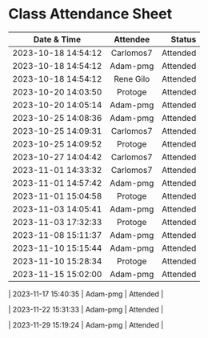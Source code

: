 # Class Attendance Sheet

| Date & Time                  |       Attendee       |    Status |
| ---------------------------- | :------------------: | --------: |
| 2023-10-18 14:54:12 |      Carlomos7       |  Attended |
| 2023-10-18 14:54:12 |       Adam-pmg       |  Attended |
| 2023-10-18 14:54:12 |      Rene Gilo       |  Attended |
| 2023-10-20 14:03:50 | Protoge           | Attended |
| 2023-10-20 14:05:14 | Adam-pmg           | Attended |
| 2023-10-25 14:08:36 | Adam-pmg           | Attended |
| 2023-10-25 14:09:31 | Carlomos7           | Attended |
| 2023-10-25 14:09:52 | Protoge           | Attended |
| 2023-10-27 14:04:42 | Carlomos7           | Attended |
| 2023-11-01 14:33:32 | Carlomos7           | Attended |
| 2023-11-01 14:57:42 | Adam-pmg           | Attended |
| 2023-11-01 15:04:58 | Protoge           | Attended |
| 2023-11-03 14:05:41 | Adam-pmg           | Attended |
| 2023-11-03 17:32:33 | Protoge           | Attended |
| 2023-11-08 15:11:37 | Adam-pmg           | Attended |
| 2023-11-10 15:15:44 | Adam-pmg           | Attended |
| 2023-11-10 15:28:34 | Protoge           | Attended |
| 2023-11-15 15:02:00 | Adam-pmg           | Attended |

| 2023-11-17 15:40:35 | Adam-pmg           | Attended |

| 2023-11-22 15:31:33 | Adam-pmg           | Attended |

| 2023-11-29 15:19:24 | Adam-pmg           | Attended |

